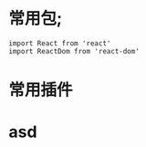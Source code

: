 <!--
 * @Author: 谢维林
 * @Date: 2021-07-06 16:38:17
 * @LastEditTime: 2021-07-06 16:41:51
 * @LastEditors: 谢维林
 * @Description: 
 * @FilePath: /homeWork/react/react.md
 * 可以输入预定的版权声明、个性签名、空行等
-->


# 常用包;
    import React from 'react'
    import ReactDom from 'react-dom'

    
# 常用插件
    

# asd